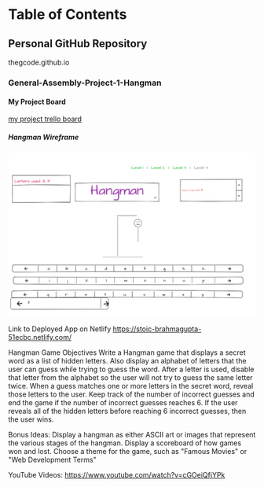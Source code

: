 # Table of Contents

## Personal GitHub Repository
 thegcode.github.io

### General-Assembly-Project-1-Hangman

#### My Project Board
[my project trello board](https://trello.com/b/mC8HOjjN/general-assembly-project-1)

##### Hangman Wireframe
![My Hangman Wireframe2](wireframe.png)

Link to Deployed App on Netlify
https://stoic-brahmagupta-51ecbc.netlify.com/

Hangman Game Objectives
Write a Hangman game that displays a secret word as a list of hidden letters. Also display an alphabet of letters that the user can guess while trying to guess the word. After a letter is used, disable that letter from the alphabet so the user will not try to guess the same letter twice. When a guess matches one or more letters in the secret word, reveal those letters to the user. Keep track of the number of incorrect guesses and end the game if the number of incorrect guesses reaches 6. If the user reveals all of the hidden letters before reaching 6 incorrect guesses, then the user wins.

Bonus Ideas:
Display a hangman as either ASCII art or images that represent the various stages of the hangman.
Display a scoreboard of how games won and lost.
Choose a theme for the game, such as "Famous Movies" or "Web Development Terms"

YouTube Videos:
https://www.youtube.com/watch?v=cGOeiQfjYPk



